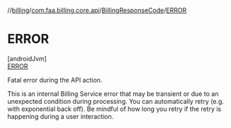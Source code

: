 //[billing](../../../../index.md)/[com.faa.billing.core.api](../../index.md)/[BillingResponseCode](../index.md)/[ERROR](index.md)

# ERROR

[androidJvm]\
[ERROR](index.md)

Fatal error during the API action.

This is an internal Billing Service error that may be transient or due to an unexpected condition during processing. You can automatically retry (e.g. with exponential back off). Be mindful of how long you retry if the retry is happening during a user interaction.
